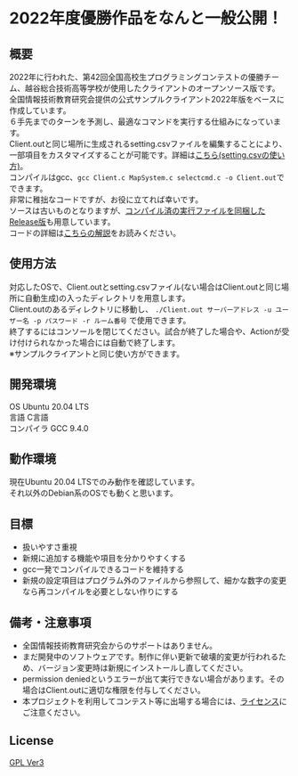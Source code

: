 # 2022年度優勝作品をなんと一般公開！
## 概要
2022年に行われた、第42回全国高校生プログラミングコンテストの優勝チーム、越谷総合技術高等学校が使用したクライアントのオープンソース版です。  
全国情報技術教育研究会提供の公式サンプルクライアント2022年版をベースに作成しています。  
６手先までのターンを予測し、最適なコマンドを実行する仕組みになっています。  
Client.outと同じ場所に生成されるsetting.csvファイルを編集することにより、一部項目をカスタマイズすることが可能です。詳細は[こちら(setting.csvの使い方)](docs/setting_method.md)。  
コンパイルはgcc、`gcc Client.c MapSystem.c selectcmd.c -o Client.out`でできます。  
非常に稚拙なコードですが、お役に立てれば幸いです。  
ソースは古いものとなりますが、[コンパイル済の実行ファイルを同梱したRelease版](https://github.com/SousiOmine/AOIR_CHaser/releases)も用意しています。  
コードの詳細は[こちらの解説](docs/commentary.md)をお読みください。

## 使用方法  
対応したOSで、Client.outとsetting.csvファイル(ない場合はClient.outと同じ場所に自動生成)の入ったディレクトリを用意します。  
Client.outのあるディレクトリに移動し、 `./Client.out サーバーアドレス -u ユーザー名 -p パスワード -r ルーム番号` で使用できます。  
終了するにはコンソールを閉じてください。試合が終了した場合や、Actionが受け付けられなかった場合には自動で終了します。  
※サンプルクライアントと同じ使い方ができます。

## 開発環境  
OS Ubuntu 20.04 LTS  
言語 C言語  
コンパイラ GCC 9.4.0  

## 動作環境  
現在Ubuntu 20.04 LTSでのみ動作を確認しています。  
それ以外のDebian系のOSでも動くと思います。  

## 目標
- 扱いやすさ重視
- 新規に追加する機能や項目を分かりやすくする
- gcc一発でコンパイルできるコードを維持する
- 新規の設定項目はプログラム外のファイルから参照して、細かな数字の変更なら再コンパイルを必要としない作りにする  

## 備考・注意事項  
- 全国情報技術教育研究会からのサポートはありません。  
- まだ開発中のソフトウェアです。制作に伴い更新で破壊的変更が行われるため、バージョン変更時は新規にインストールし直してください。
- permission deniedというエラーが出て実行できない場合があります。その場合はClient.outに適切な権限を付与してください。  
- 本プロジェクトを利用してコンテスト等に出場する場合には、[ライセンス](license)にご注意ください。  

## License  
[GPL Ver3](license)  

